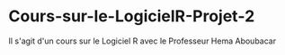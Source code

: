 # Cours-sur-le-LogicielR-Projet-2
Il s'agit d'un cours sur le Logiciel R avec le Professeur Hema Aboubacar
